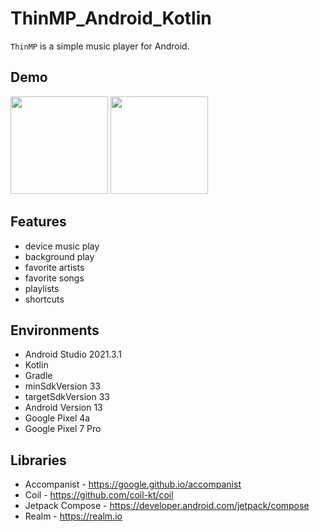 # ThinMP_Android_Kotlin

`ThinMP` is a simple music player for Android.

## Demo
<img src="https://user-images.githubusercontent.com/42083313/209638544-d11277e0-687c-455b-a01f-ff9ebcb09845.png" width="156"> <img src="https://user-images.githubusercontent.com/42083313/209638596-68124f8f-67b9-470b-b7de-63db2d961364.png" width="156">

## Features

* device music play
* background play
* favorite artists
* favorite songs
* playlists
* shortcuts

## Environments

* Android Studio 2021.3.1
* Kotlin
* Gradle
* minSdkVersion 33
* targetSdkVersion 33
* Android Version 13
* Google Pixel 4a
* Google Pixel 7 Pro

## Libraries

* Accompanist - https://google.github.io/accompanist
* Coil - https://github.com/coil-kt/coil
* Jetpack Compose - https://developer.android.com/jetpack/compose
* Realm - https://realm.io
